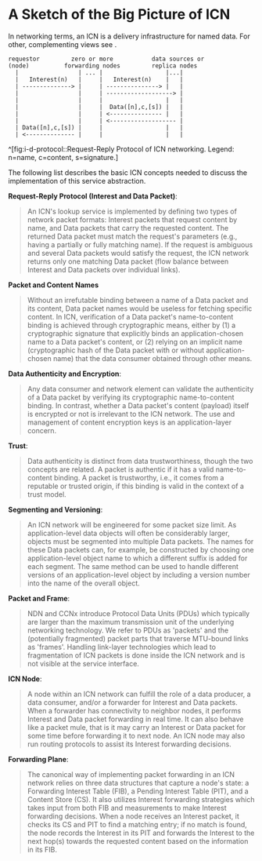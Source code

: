 # A Sketch of the Big Picture of ICN

In networking terms, an ICN is a delivery infrastructure for named data. For other, complementing views see [](#semantics-and-usage).

    requestor         zero or more           data sources or
    (node)          forwarding nodes         replica nodes
      |                 | ... |                  |...|
      |   Interest(n)   |     |   Interest(n)    |   |
      | --------------> |     | ---------------> |   |
      |                 |     | -------------------> |
      |                 |     |                  |   |
      |                 |     |  Data([n],c,[s]) |   |
      |                 |     | <--------------- |   |
      |                 |     | <------------------- |
      | Data([n],c,[s]) |     |                  |   |
      | <-------------- |     |                  |   |
^[fig:i-d-protocol::Request-Reply Protocol of ICN networking. Legend: n=name, c=content, s=signature.]

The following list describes the basic ICN concepts needed to discuss the implementation of this service abstraction.

**Request-Reply Protocol (Interest and Data Packet)**:

> An ICN's lookup service is implemented by defining two types of network packet formats: Interest packets that request content by name, and Data packets that carry the requested content.  The returned Data packet must match the request's parameters (e.g., having a partially or fully matching name). If the request is ambiguous and several Data packets would satisfy the request, the ICN network returns only one matching Data packet (flow balance between Interest and Data packets over individual links).

**Packet and Content Names**

> Without an irrefutable binding between a name of a Data packet and its content, Data packet names would be useless for fetching specific content. In ICN, verification of a Data packet's name-to-content binding is achieved through cryptographic means, either by (1) a cryptographic signature that explicitly binds an application-chosen name to a Data packet's content, or (2) relying on an implicit name (cryptographic hash of the Data packet with or without application-chosen name) that the data consumer obtained through other means.

**Data Authenticity and Encryption**:

> Any data consumer and network element can validate the authenticity of a Data packet by verifying its cryptographic name-to-content binding.  In contrast, whether a Data packet's content (payload) itself is encrypted or not is irrelevant to the ICN network. The use and management of content encryption keys is an application-layer concern.

**Trust**:

> Data authenticity is distinct from data trustworthiness, though the two concepts are related. A packet is authentic if it has a valid name-to-content binding. A packet is trustworthy, i.e., it comes from a reputable or trusted origin, if this binding is valid in the context of a trust model.
> <!-- For example, if a corresponding trust infrastructure (e.g., PKI) is in place, a packet's signature enables assessing authenticity with relation to real world identities which can be trusted or not. -->

**Segmenting and Versioning**:

> An ICN network will be engineered for some packet size limit. As application-level data objects will often be considerably larger, objects must be segmented into multiple Data packets. The names for these Data packets can, for example, be constructed by choosing one application-level object name to which a different suffix is added for each segment. The same method can be used to handle different versions of an application-level object by including a version number into the name of the overall object.

**Packet and Frame**:

> NDN and CCNx introduce Protocol Data Units (PDUs) which typically are larger than the maximum transmission unit of the underlying networking technology. We refer to PDUs as 'packets' and the (potentially fragmented) packet parts that traverse MTU-bound links as 'frames'.  Handling link-layer technologies which lead to fragmentation of ICN packets is done inside the ICN network and is not visible at the service interface.

**ICN Node**:

> A node within an ICN network can fulfill the role of a data producer, a data consumer, and/or a forwarder for Interest and Data packets. When a forwarder has connectivity to neighbor nodes, it performs Interest and Data packet forwarding in real time. It can also behave like a packet mule, that is it may carry an Interest or Data packet for some time before forwarding it to next node. An ICN node may also run routing protocols to assist its Interest forwarding decisions.

**Forwarding Plane**:

> The canonical way of implementing packet forwarding in an ICN network relies on three data structures that capture a node's state: a Forwarding Interest Table (FIB), a Pending Interest Table (PIT), and a Content Store (CS). It also utilizes Interest forwarding strategies which takes input from both FIB and measurements to make Interest forwarding decisions. When a node receives an Interest packet, it checks its CS and PIT to find a matching entry; if no match is found, the node records the Interest in its PIT and forwards the Interest to the next hop(s) towards the requested content based on the information in its FIB.
> <!-- There exist alternative approaches which aim at reducing the amount of state that a nodes must keep, up to fully PIT-less designs using packets for keeping state but without changing the overall service model. -->
